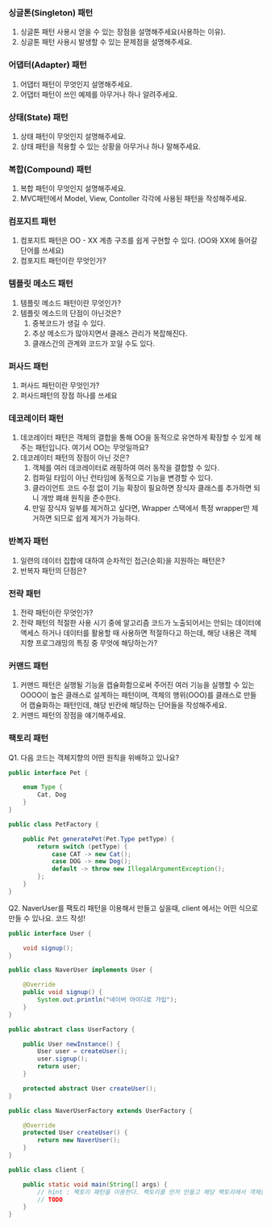 ### 싱글톤(Singleton) 패턴

1. 싱글톤 패턴 사용시 얻을 수 있는 장점을 설명해주세요(사용하는 이유).
2. 싱글톤 패턴 사용시 발생할 수 있는 문제점을 설명해주세요.

### 어댑터(Adapter) 패턴

1. 어댑터 패턴이 무엇인지 설명해주세요.
2. 어댑터 패턴이 쓰인 예제를 아무거나 하나 알려주세요.

### 상태(State) 패턴

1. 상태 패턴이 무엇인지 설명해주세요.
2. 상태 패턴을 적용할 수 있는 상황을 아무거나 하나 말해주세요.

### 복합(Compound) 패턴

1. 복합 패턴이 무엇인지 설명해주세요.
2. MVC패턴에서 Model, View, Contoller 각각에 사용된 패턴을 작성해주세요.

### 컴포지트 패턴

1. 컴포지트 패턴은 OO - XX 계층 구조를 쉽게 구현할 수 있다. (OO와 XX에 들어갈 단어를 쓰세요)
2. 컴포지트 패턴이란 무엇인가? 

### 템플릿 메소드 패턴

1. 템플릿 메소드 패턴이란 무엇인가?
2. 템플릿 메소드의 단점이 아닌것은?
    1. 중복코드가 생길 수 있다.
    2. 추상 메소드가 많아지면서 클래스 관리가 복잡해진다.
    3. 클래스간의 관계와 코드가 꼬일 수도 있다.

### 퍼사드 패턴

1. 퍼사드 패턴이란 무엇인가?
2. 퍼사드패턴의 장점 하나를 쓰세요

### 데코레이터 패턴

1. 데코레이터 패턴은 객체의 결합을 통해 OO을 동적으로 유연하게 확장할 수 있게 해주는 패턴입니다. 여기서 OO는 무엇일까요?
2. 데코레이터 패턴의 장점이 아닌 것은?
    1. 객체를 여러 데코레이터로 래핑하여 여러 동작을 결합할 수 있다.
    2. 컴파일 타임이 아닌 런타임에 동적으로 기능을 변경할 수 있다.
    3. 클라이언트 코드 수정 없이 기능 확장이 필요하면 장식자 클래스를 추가하면 되니 개방 폐쇄 원칙을 준수한다.
    4. 만일 장식자 일부를 제거하고 싶다면, Wrapper 스택에서 특정 wrapper만 제거하면 되므로 쉽게 제거가 가능하다.

### 반복자 패턴

1. 일련의 데이터 집합에 대하여 순차적인 접근(순회)을 지원하는 패턴은?
2. 반복자 패턴의 단점은?

### 전략 패턴
1. 전략 패턴이란 무엇인가?
2. 전략 패턴의 적절한 사용 시기 중에 알고리즘 코드가 노출되어서는 안되는 데이터에 액세스 하거나 데이터를 활용할 때 사용하면 적절하다고 하는데, 해당 내용은 객체 지향 프로그래밍의 특징 중 무엇에 해당하는가?

### 커맨드 패턴
1. 커맨드 패턴은 실행될 기능을 캡슐화함으로써 주어진 여러 기능을 실행할 수 있는 OOOO이 높은 클래스로 설계하는 패턴이며, 객체의 행위(OOO)를 클래스로 만들어 캡슐화하는 패턴인데, 해당 빈칸에 해당하는 단어들을 작성해주세요.
2. 커맨드 패턴의 장점을 얘기해주세요.

### 팩토리 패턴

Q1. 다음 코드는 객체지향의 어떤 원칙을 위배하고 있나요?

```java
public interface Pet {

    enum Type {
        Cat, Dog
    }
}

public class PetFactory {

    public Pet generatePet(Pet.Type petType) {
        return switch (petType) {
            case CAT -> new Cat();
            case DOG -> new Dog();
            default -> throw new IllegalArgumentException();
        };
    }
}
```




Q2. NaverUser를 팩토리 패턴을 이용해서 만들고 싶을때, client 에서는 어떤 식으로 만들 수 있나요. 코드 작성!

```java
public interface User {

    void signup();
}

public class NaverUser implements User {

    @Override
    public void signup() {
        System.out.println("네이버 아이디로 가입");
    }
}

public abstract class UserFactory {

    public User newInstance() {
        User user = createUser();
        user.signup();
        return user;
    }

    protected abstract User createUser();
}

public class NaverUserFactory extends UserFactory {

    @Override
    protected User createUser() {
        return new NaverUser();
    }
}
```

``` java
public class client {

    public static void main(String[] args) {
        // hint : 팩토리 패턴을 이용한다. 팩토리를 만저 만들고 해당 팩토리에서 객체를 만들면 됨.
        // TODO
    }
}
```